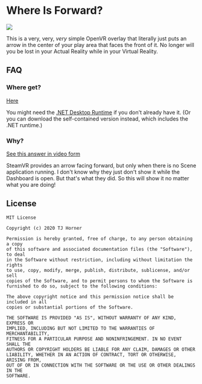 # Where Is Forward?

![](https://user-images.githubusercontent.com/2646487/99765530-43421a80-2acd-11eb-9d02-a58aceb0f58c.png)

This is a very, very, _very_ simple OpenVR overlay that literally just puts an arrow in the center of your play area that faces the front of it. No longer will you be lost in your Actual Reality while in your Virtual Reality.

## FAQ

### Where get?

[Here](https://github.com/tjhorner/WhereIsForward/releases)

You might need the [.NET Desktop Runtime](https://download.visualstudio.microsoft.com/download/pr/1b3a8899-127a-4465-a3c2-7ce5e4feb07b/1e153ad470768baa40ed3f57e6e7a9d8/windowsdesktop-runtime-5.0.0-win-x64.exe) if you don't already have it. (Or you can download the self-contained version instead, which includes the .NET runtime.)

### Why?

[See this answer in video form](https://twitter.com/tjhorner/status/1329667055478566915)

SteamVR provides an arrow facing forward, but only when there is no Scene application running. I don't know why they just don't show it while the Dashboard is open. But that's what they did. So this will show it no matter what you are doing!

## License

```
MIT License

Copyright (c) 2020 TJ Horner

Permission is hereby granted, free of charge, to any person obtaining a copy
of this software and associated documentation files (the "Software"), to deal
in the Software without restriction, including without limitation the rights
to use, copy, modify, merge, publish, distribute, sublicense, and/or sell
copies of the Software, and to permit persons to whom the Software is
furnished to do so, subject to the following conditions:

The above copyright notice and this permission notice shall be included in all
copies or substantial portions of the Software.

THE SOFTWARE IS PROVIDED "AS IS", WITHOUT WARRANTY OF ANY KIND, EXPRESS OR
IMPLIED, INCLUDING BUT NOT LIMITED TO THE WARRANTIES OF MERCHANTABILITY,
FITNESS FOR A PARTICULAR PURPOSE AND NONINFRINGEMENT. IN NO EVENT SHALL THE
AUTHORS OR COPYRIGHT HOLDERS BE LIABLE FOR ANY CLAIM, DAMAGES OR OTHER
LIABILITY, WHETHER IN AN ACTION OF CONTRACT, TORT OR OTHERWISE, ARISING FROM,
OUT OF OR IN CONNECTION WITH THE SOFTWARE OR THE USE OR OTHER DEALINGS IN THE
SOFTWARE.
```